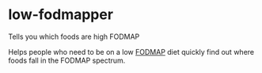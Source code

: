# low-fodmapper
Tells you which foods are high FODMAP

Helps people who need to be on a low [FODMAP](https://en.wikipedia.org/wiki/FODMAP) diet quickly find out where foods fall in the FODMAP spectrum.
